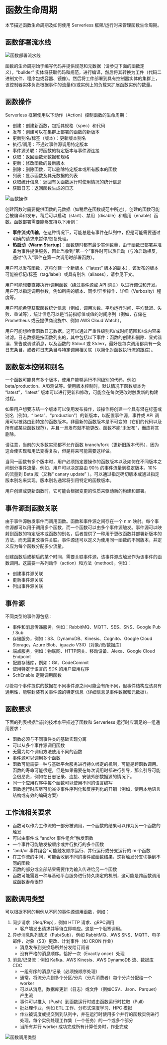 # 函数生命周期

本节描述函数生命周期及如何使用 Serverless 框架/运行时来管理函数生命周期。

## 函数部署流水线 

![函数部署流水线](https://tva1.sinaimg.cn/large/006y8mN6ly1g7ocpnzg6cj31xo0kcgme.jpg)

函数的生命周期始于编写代码并提供规范和元数据（请参见下面的函数定义），“builder” 实体将获取代码和规范，进行编译，然后将其转换为工件（代码二进制文件、程序包或容器、镜像）。然后将工件部署到具有控制器实体的集群上，该控制器实体负责根据事件的流量和/或实例上的负载来扩展函数实例的数量。

## 函数操作

Serverless 框架使用以下动作（Action）控制函数的生命周期：

- 创建：创建新函数，包括其规格（spec）和代码
- 发布：创建可以在集群上部署的函数的新版本
- 更新别名/标签（版本）：更新版本别名
- 执行/调用：不通过事件源调用特定版本
- 事件源关联：将函数的特定版本与事件源连接
- 获取：返回函数元数据和规格
- 更新：修改函数的最新版本
- 删除：删除函数，可以删除特定版本或所有版本的函数
- 列表：显示函数及其元数据的列表
- 获取统计信息：返回有关函数运行时使用情况的统计信息
- 获取日志：返回函数生成的日志

![函数操作](https://tva1.sinaimg.cn/large/006y8mN6ly1g7ode6p5a0j31h70u0abs.jpg) 

创建函数时需要提供函数的元数据（如稍后在函数规范中所述），创建的函数可能会被编译和发布。稍后可以启动（start）、禁用（disable）和启用（enable）函数。函数部署需要能够支持以下用例：

- **事件流式传输**，在这种情况下，可能总是有事件在队列中，但是可能需要通过明确的请求来暂停/恢复处理。
- **热启动（Warm Startup）**：函数随时都有最少实例数量，由于函数已部署并准备为事件提供服务，因此当收到“第一个”事件时可以热启动（与冷启动相反， 通过“传入”事件在第一次调用时部署函数）。

用户可以发布函数，这将创建一个新版本（“latest” 版本的副本），该发布的版本可能被标记/标签（tag/label）或具有别名（aliases），请参见下文。

用户可能想要直接执行/调用函数（绕过事件源或 API 网关）以进行调试和开发。用户可以指定调用参数，例如所需的版本、同步/异步操作、详细（Verbosity）程度等。

用户可能希望获取函数统计信息（例如，调用次数、平均运行时间、平均延迟、失败、重试等），统计信息可以是当前指标值或值的时间序列（例如，存储在 Prometheus 或云提供商设施中、例如 AWS Cloud Watch）。

用户可能想检索函数日志数据。这可以通过严重性级别和/或时间范围和/或内容来过滤。日志数据是按函数列出的，其中包括以下事件：函数的创建和删除、显式错误、警告或调试消息，以及函数的 Stdout 或 Stderr。最好是每次调用都具有一条日志条目，或者将日志条目与特定调用相关联（以简化对函数执行流的跟踪）。

## 函数版本控制和别名

一个函数可能具有多个版本，使用户能够运行不同级别的代码，例如 beta/production、A/B测试等。使用版本控制时，默认情况下函数版本为 “latest”，“latest” 版本可以进行更新和修改，可能会在每次更改时触发新的构建过程。

如果用户想要冻结一个版本可以使用发布操作，该操作将创建一个具有潜在标签或别名（例如，“ beta”、“production”）的新版本，以配置事件源，事件或 API 调用可以被路由到特定的函数版本。非最新的函数版本是不可变的（它们的代码以及所有或某些函数规范），并且一旦发布就不能更改。函数不能“未发布”，而应将其删除。

请注意，当前的大多数实现都不允许函数 branch/fork（更新旧版本代码），因为这会使实现和用法变得复杂，但是将来可能需要这样做。

当同一函数有多个版本时，用户必须指定要操作的函数版本以及如何在不同版本之间划分事件流量。例如，用户可以决定路由 90％ 的事件流量到稳定版本，10% 的流量到 Beta 版（又称“ canary update” ）。可以通过指定确切版本或通过指定版本别名来实现。版本别名通常将引用特定的函数版本。

用户创建或更新函数时，它可能会根据变更的性质来驱动新的构建和部署。

## 事件源到函数关联

由于事件源触发事件而调用函数。函数和事件源之间存在一个 n:m 映射。每个事件源都可以用于调用多个函数，而一个函数可以由多个事件源触发。事件源可以映射到函数的特定版本或函数的别名，后者提供了一种用于更改函数并部署新版本的方法，而无需更改事件关联。事件源还可以定义为使用同一函数的不同版本，并定义应为每个函数分配多少流量。

创建函数后或稍后的某个时间，需要关联事件源，该事件源应触发作为该事件的函数调用。这需要一系列动作（action）和方法（method），例如：

- 创建事件源关联
- 更新事件源关联
- 列出事件源关联

## 事件源

不同类型的事件源包括：

- 事件和消息传递服务，例如：RabbitMQ、MQTT、SES、SNS、Google Pub / Sub
- 存储服务，例如：S3、DynamoDB、Kinesis、Cognito、Google Cloud Storage，Azure Blob、iguazio V3IO（对象/流/数据库）
- 端点服务，例如：物联网、HTTP网关、移动设备、Alexa、Google Cloud Endpoint
- 配置存储库，例如：Git、CodeCommit
- 使用特定于语言的 SDK 的用户应用程序
- SchEnable 定期调用函数

尽管每个事件提供的数据在不同事件源之间可能会有所不同，但事件结构应该具有通用性，能够封装有关事件源的特定信息（详细信息见事件数据和元数据）。

## 函数要求

下面的列表根据当前的技术水平描述了函数和 Serverless 运行时应满足的一组通用要求：

- 函数必须与不同事件类的基础实现分离
- 可以从多个事件源调用函数
- 无需为每个调用方法使用不同的函数
- 事件源可以调用多个函数
- 函数可能需要一种与基础平台服务进行持久绑定的机制，可能是跨函数调用。函数的寿命可能很短，但是如果需要在每次调用时都进行引导，那么引导可能会很昂贵，例如在日志记录、连接、安装外部数据源的情况下。
- 同一个应用程序中每个函数可以使用不同的语言编写
- 函数运行时应尽可能减少事件序列化和反序列化的开销（例如，使用本地语言结构或有效的编码方案）

## 工作流相关要求

- 函数可以作为工作流的一部分被调用，一个函数的结果可以作为另一个函数的触发
- 可以由事件或 “and/or 事件组合”触发函数
- 一个事件可能触发按顺序或并行执行的多个函数
- “and/or 事件组合”可能触发顺序运行、并行运行或分支运行的 m 个函数
- 在工作流的中间，可能会收到不同的事件或函数结果，这将触发分支切换到不同的函数
- 函数的部分或全部结果需要作为输入传递给另一个函数
- 函数可能需要一种与基础平台服务进行持久绑定的机制，这可能是跨函数调用或函数寿命很短

## 函数调用类型

可以根据不同的用例从不同的事件源调用函数，例如：

1. 同步请求（Req/Rep），例如 HTTP 请求、gRPC调用
   - 客户端发出请求并等待立即响应。这是一个阻塞调用。
2. 异步消息队列请求（Pub/Sub），例如 RabbitMQ、AWS SNS、MQTT、电子邮件，对象（S3）更改、计划事件（如 CRON 作业）
    - 消息发布到交换场所并分发给订阅者
    - 没有严格的消息顺序。恰好一次（Exactly once）处理
3. 消息/记录流：例如 Kafka、AWS Kinesis、AWS DynamoDB 流、数据库 CDC
    - 一组有序的消息/记录（必须按顺序处理）
    - 通常，将流分片到多个分区/分片（分片消费者）每个分片分配给一个 worker
    - 可以从消息，数据库更新（日志）或文件（例如CSV、Json、Parquet）产生流
    - 事件可以推入（Push）到函数运行时或由函数运行时拉取（Pull）
    - 批处理作业，例如 ETL 工作、分布式深度学习、HPC 模拟
    - 作业被调度或提交到到队列中，并在运行时使用多个并行的函数实例进行处理，每个实例处理工作集（一个任务）的一个或多个部分
    - 当所有并行 worker 成功完成所有计算任务时，作业完成

 ![函数调用类型](https://tva1.sinaimg.cn/large/006y8mN6ly1g7omocrcyej31qf0u0whc.jpg)


